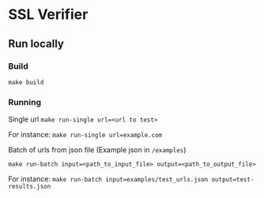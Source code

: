 # SSL Verifier

## Run locally

### Build 
`make build`

### Running
Single url
`make run-single url=<url to test>`

For instance: `make run-single url=example.com`

Batch of urls from json file (Example json in `/examples`)

`make run-batch input=<path_to_input_file> output=<path_to_output_file>`

For instance: `make run-batch input=examples/test_urls.json output=test-results.json`
